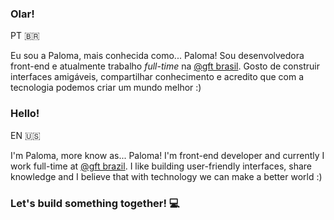 ### Olar!

PT 🇧🇷

Eu sou a Paloma, mais conhecida como... Paloma! Sou desenvolvedora front-end e atualmente trabalho _full-time_ na [@gft brasil](https://www.gft.com).
Gosto de construir interfaces amigáveis, compartilhar conhecimento e acredito que com a tecnologia podemos criar um mundo melhor :)

### Hello!

EN 🇺🇸

I'm Paloma, more know as... Paloma! I'm front-end developer and currently I work full-time at [@gft brazil](https://www.gft.com).
I like building user-friendly interfaces, share knowledge and I believe that with technology we can make a better world :)

### Let's build something together! 💻
